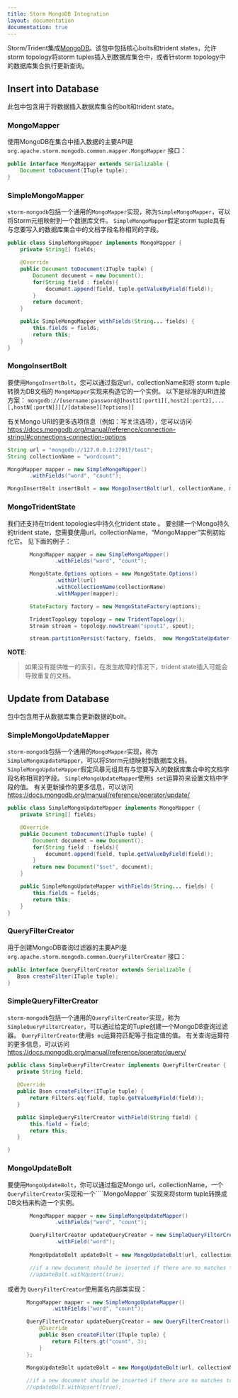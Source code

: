 ```yaml
---
title: Storm MongoDB Integration
layout: documentation
documentation: true
---
```


Storm/Trident集成[MongoDB](https://www.mongodb.org/)。该包中包括核心bolts和trident states，允许storm topology将storm tuples插入到数据库集合中，或者针storm topology中的数据库集合执行更新查询。

## Insert into Database
此包中包含用于将数据插入数据库集合的bolt和trident state。

### MongoMapper
使用MongoDB在集合中插入数据的主要API是 `org.apache.storm.mongodb.common.mapper.MongoMapper` 接口：

```java
public interface MongoMapper extends Serializable {
    Document toDocument(ITuple tuple);
}
```

### SimpleMongoMapper
`storm-mongodb`包括一个通用的`MongoMapper`实现，称为`SimpleMongoMapper`，可以将Storm元组映射到一个数据库文件。
`SimpleMongoMapper`假定storm tuple具有与您要写入的数据库集合中的文档字段名称相同的字段。

```java
public class SimpleMongoMapper implements MongoMapper {
    private String[] fields;

    @Override
    public Document toDocument(ITuple tuple) {
        Document document = new Document();
        for(String field : fields){
            document.append(field, tuple.getValueByField(field));
        }
        return document;
    }

    public SimpleMongoMapper withFields(String... fields) {
        this.fields = fields;
        return this;
    }
}
```

### MongoInsertBolt
要使用`MongoInsertBolt`，您可以通过指定url，collectionName和将 storm tuple转换为DB文档的 `MongoMapper`实现来构造它的一个实例。 以下是标准的URI连接方案：
 `mongodb://[username:password@]host1[:port1][,host2[:port2],...[,hostN[:portN]]][/[database][?options]]`

有关Mongo URI的更多选项信息（例如：写关注选项），您可以访问
https://docs.mongodb.org/manual/reference/connection-string/#connections-connection-options

 ```java
String url = "mongodb://127.0.0.1:27017/test";
String collectionName = "wordcount";

MongoMapper mapper = new SimpleMongoMapper()
        .withFields("word", "count");

MongoInsertBolt insertBolt = new MongoInsertBolt(url, collectionName, mapper);
 ```

### MongoTridentState
我们还支持在trident topologies中持久化trident state 。 要创建一个Mongo持久的trident state，您需要使用url，collectionName，“MongoMapper”实例初始化它。 见下面的例子：

 ```java
        MongoMapper mapper = new SimpleMongoMapper()
                .withFields("word", "count");

        MongoState.Options options = new MongoState.Options()
                .withUrl(url)
                .withCollectionName(collectionName)
                .withMapper(mapper);

        StateFactory factory = new MongoStateFactory(options);

        TridentTopology topology = new TridentTopology();
        Stream stream = topology.newStream("spout1", spout);

        stream.partitionPersist(factory, fields,  new MongoStateUpdater(), new Fields());
 ```
 **NOTE**:
 >如果没有提供唯一的索引，在发生故障的情况下，trident state插入可能会导致重复的文档。

## Update from Database
包中包含用于从数据库集合更新数据的bolt。

### SimpleMongoUpdateMapper
`storm-mongodb`包括一个通用的`MongoMapper`实现，称为`SimpleMongoUpdateMapper`，可以将Storm元组映射到数据库文档。 `SimpleMongoUpdateMapper`假定风暴元组具有与您要写入的数据库集合中的文档字段名称相同的字段。
`SimpleMongoUpdateMapper`使用`$ set`运算符来设置文档中字段的值。 有关更新操作的更多信息，可以访问
https://docs.mongodb.org/manual/reference/operator/update/

```java
public class SimpleMongoUpdateMapper implements MongoMapper {
    private String[] fields;

    @Override
    public Document toDocument(ITuple tuple) {
        Document document = new Document();
        for(String field : fields){
            document.append(field, tuple.getValueByField(field));
        }
        return new Document("$set", document);
    }

    public SimpleMongoUpdateMapper withFields(String... fields) {
        this.fields = fields;
        return this;
    }
}
```


 
### QueryFilterCreator
用于创建MongoDB查询过滤器的主要API是 `org.apache.storm.mongodb.common.QueryFilterCreator` 接口：

 ```java
public interface QueryFilterCreator extends Serializable {
    Bson createFilter(ITuple tuple);
}
 ```

### SimpleQueryFilterCreator
`storm-mongodb`包括一个通用的`QueryFilterCreator`实现，称为`SimpleQueryFilterCreator`，可以通过给定的Tuple创建一个MongoDB查询过滤器。 `QueryFilterCreator`使用`$ eq`运算符匹配等于指定值的值。 有关查询运算符的更多信息，可以访问
https://docs.mongodb.org/manual/reference/operator/query/

 ```java
public class SimpleQueryFilterCreator implements QueryFilterCreator {
    private String field;
    
    @Override
    public Bson createFilter(ITuple tuple) {
        return Filters.eq(field, tuple.getValueByField(field));
    }

    public SimpleQueryFilterCreator withField(String field) {
        this.field = field;
        return this;
    }

}
 ```

### MongoUpdateBolt
要使用`MongoUpdateBolt`，你可以通过指定Mongo url，collectionName，一个`QueryFilterCreator`实现和一个````MongoMapper``实现来将storm tuple转换成DB文档来构造一个实例。

 ```java
        MongoMapper mapper = new SimpleMongoUpdateMapper()
                .withFields("word", "count");

        QueryFilterCreator updateQueryCreator = new SimpleQueryFilterCreator()
                .withField("word");
        
        MongoUpdateBolt updateBolt = new MongoUpdateBolt(url, collectionName, updateQueryCreator, mapper);

        //if a new document should be inserted if there are no matches to the query filter
        //updateBolt.withUpsert(true);
 ```
 
 或者为 `QueryFilterCreator`使用匿名内部类实现：
 
  ```java
        MongoMapper mapper = new SimpleMongoUpdateMapper()
                .withFields("word", "count");

        QueryFilterCreator updateQueryCreator = new QueryFilterCreator() {
            @Override
            public Bson createFilter(ITuple tuple) {
                return Filters.gt("count", 3);
            }
        };
        
        MongoUpdateBolt updateBolt = new MongoUpdateBolt(url, collectionName, updateQueryCreator, mapper);

        //if a new document should be inserted if there are no matches to the query filter
        //updateBolt.withUpsert(true);
 ```

